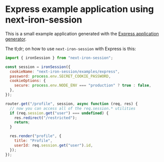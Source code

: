 # Express example application using next-iron-session

This is a small example application generated with the [Express application generator](https://expressjs.com/en/starter/generator.html).

The tl;dr; on how to use `next-iron-session` with Express is this:

```js
import { ironSession } from "next-iron-session";

const session = ironSession({
  cookieName: "next-iron-session/examples/express",
  password: process.env.SECRET_COOKIE_PASSWORD,
  cookieOptions: {
    secure: process.env.NODE_ENV === "production" ? true : false,
  },
});

router.get("/profile", session, async function (req, res) {
  // now you can access all of the req.session.* utilities
  if (req.session.get("user") === undefined) {
    res.redirect("/restricted");
    return;
  }

  res.render("profile", {
    title: "Profile",
    userId: req.session.get("user").id,
  });
});
```
